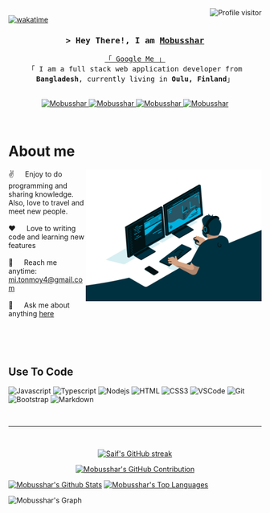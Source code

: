 <!--
<h2 align="center">
  Welcome to Mobusshar's World!
  <img src="https://media.giphy.com/media/hvRJCLFzcasrR4ia7z/giphy.gif" width="28">
</h2>
-->

<!--
<p align="center">
  <a href="https://github.com/Mobusshar"><img src="https://readme-typing-svg.herokuapp.com/?lines=Self%20Taught%20Programmer;Front%20End%20Developer;1.5%2B%20years%20of%20coding%20experience;Always%20learning%20new%20things&center=true&width=380&height=45"></a>
</p>

 -->

<a href="https://komarev.com/ghpvc/?username=Mobusshar">
  <img align="right" src="https://komarev.com/ghpvc/?username=Mobusshar&label=Visitors&color=0e75b6&style=flat" alt="Profile visitor" />
</a>


[![wakatime](https://wakatime.com/badge/user/eebb3dd8-d9b2-40de-9b88-6fd6cac99dbc.svg)](https://wakatime.com/@eebb3dd8-d9b2-40de-9b88-6fd6cac99dbc)

<!-- Intro  -->
<h3 align="center">
        <samp>&gt; Hey There!, I am
                <b><a target="_blank" href="https://Mobusshar.com">Mobusshar</a></b>
        </samp>
</h3>


<p align="center"> 
  <samp>
    <a href="https://www.google.com/search?q=Mobusshar+Islam">「 Google Me 」</a>
    <br>
    「 I am a full stack web application developer from <b>Bangladesh</b>, currently living in <b>Oulu, Finland</b>」
    <br>
    <br>
  </samp>
</p>

<p align="center">
 <a href="https://Mobusshar.com" target="blank">
  <img src="https://img.shields.io/badge/Website-DC143C?style=for-the-badge&logo=medium&logoColor=white" alt="Mobusshar" />
 </a>
 <a href="https://linkedin.com/in/mobusshar" target="_blank">
  <img src="https://img.shields.io/badge/LinkedIn-0077B5?style=for-the-badge&logo=linkedin&logoColor=white" alt="Mobusshar"/>
 </a>
 <!-- <a href="https://dev.to/Mobusshar" target="_blank">
  <img src="https://img.shields.io/badge/dev.to-0A0A0A?style=for-the-badge&logo=dev.to&logoColor=white" alt="Mobusshar" />
 </a> 
 <a href="https://twitter.com/_Mobusshar" target="_blank">
  <img src="https://img.shields.io/badge/Twitter-1DA1F2?style=for-the-badge&logo=twitter&logoColor=white" />
 </a> -->
 <a href="https://instagram.com/mobusshar_tonmoy" target="_blank">
  <img src="https://img.shields.io/badge/Instagram-fe4164?style=for-the-badge&logo=instagram&logoColor=white" alt="Mobusshar" />
 </a> 
 <a href="https://facebook.com/mobusshar" target="_blank">
  <img src="https://img.shields.io/badge/Facebook-20BEFF?&style=for-the-badge&logo=facebook&logoColor=white" alt="Mobusshar"  />
  </a> 
</p>
<br />

<!-- About Section -->
 # About me
 
<p>
 <img align="right" width="350" src="/assets/mobusshar.gif" alt="Coding gif" />
  
 ✌️ &emsp; Enjoy to do programming and sharing knowledge. Also, love to travel and meet new people. <br/><br/>
 ❤️ &emsp; Love to writing code and learning new features<br/><br/>
 📧 &emsp; Reach me anytime: mi.tonmoy4@gmail.com<br/><br/>
 💬 &emsp; Ask me about anything [here](https://github.com/Mobusshar/Mobusshar/issues)

</p>

<br/>
<br/>
<br/>

## Use To Code

![Javascript](https://img.shields.io/badge/Javascript-F0DB4F?style=for-the-badge&labelColor=black&logo=javascript&logoColor=F0DB4F)
![Typescript](https://img.shields.io/badge/Typescript-007acc?style=for-the-badge&labelColor=black&logo=typescript&logoColor=007acc)
![Nodejs](https://img.shields.io/badge/Nodejs-3C873A?style=for-the-badge&labelColor=black&logo=node.js&logoColor=3C873A)
![HTML](https://img.shields.io/badge/HTML5-E34F26?style=for-the-badge&logo=html5&logoColor=white)
![CSS3](https://img.shields.io/badge/CSS3-1572B6?style=for-the-badge&logo=css3&logoColor=white)
![VSCode](https://img.shields.io/badge/Visual_Studio-0078d7?style=for-the-badge&logo=visual%20studio&logoColor=white)
![Git](https://img.shields.io/badge/Git-F05032?style=for-the-badge&logo=git&logoColor=white)
![Bootstrap](https://img.shields.io/badge/Bootstrap-563D7C?style=for-the-badge&logo=bootstrap&logoColor=white)
![Markdown](https://img.shields.io/badge/Markdown-000000?style=for-the-badge&logo=markdown&logoColor=white)
<!--![React](https://img.shields.io/badge/-React-61DBFB?style=for-the-badge&labelColor=black&logo=react&logoColor=61DBFB) -->
<!--![React Native](https://img.shields.io/badge/React_Native-20232A?style=for-the-badge&logo=react&logoColor=61DAFB)-->
<!--![Next.js](https://img.shields.io/badge/next.js-000000?style=for-the-badge&logo=nextdotjs&logoColor=white)-->
<!--![Express.js](https://img.shields.io/badge/Express.js-000000?style=for-the-badge&logo=express&logoColor=white)-->
<!--![MongoDB](https://img.shields.io/badge/MongoDB-4EA94B?style=for-the-badge&logo=mongodb&logoColor=white)-->
<!-- ![SASS Badge](https://img.shields.io/badge/Sass-CC6699?style=for-the-badge&logo=sass&logoColor=white) -->
<!--![Ant-Design](https://img.shields.io/badge/AntDesign-0170FE?style=for-the-badge&logo=antdesign&logoColor=white) -->
<!--![Tailwind](https://img.shields.io/badge/Tailwind_CSS-092749?style=for-the-badge&logo=tailwindcss&logoColor=06B6D4&labelColor=000000) -->
<!--![Strapi](https://img.shields.io/badge/strapi-2E7EEA?style=for-the-badge&logo=strapi&logoColor=white) -->
<!--![Redux](https://img.shields.io/badge/Redux-593D88?style=for-the-badge&logo=redux&logoColor=white) -->
<!--![React Query](https://img.shields.io/badge/-React_Query-FF4154?style=for-the-badge&logo=react%20query&logoColor=white) -->


<br/>
<!--
## Top Open Source -
[![iTasks](https://github-readme-stats.vercel.app/api/pin/?username=Mobusshar&repo=itasks&border_color=7F3FBF&bg_color=0D1117&title_color=C9D1D9&text_color=8B949E&icon_color=7F3FBF)](https://github.com/Mobusshar/itasks)
[![urFolio](https://github-readme-stats.vercel.app/api/pin/?username=Mobusshar&repo=urfolio&border_color=7F3FBF&bg_color=0D1117&title_color=C9D1D9&text_color=8B949E&icon_color=7F3FBF)](https://github.com/Mobusshar/urfolio)
[![Web Projects](https://github-readme-stats.vercel.app/api/pin/?username=Mobusshar&repo=web-projects&border_color=7F3FBF&bg_color=0D1117&title_color=C9D1D9&text_color=8B949E&icon_color=7F3FBF)](https://github.com/Mobusshar/web-projects)
[![Mobusshar Readme](https://github-readme-stats.vercel.app/api/pin/?username=Mobusshar&repo=Mobusshar&border_color=7F3FBF&bg_color=0D1117&title_color=C9D1D9&text_color=8B949E&icon_color=7F3FBF)](https://github.com/Mobusshar/Mobusshar)

<p align="left">
  <a href="https://github.com/Mobusshar?tab=repositories" target="_blank"><img alt="All Repositories" title="All Repositories" src="https://img.shields.io/badge/-All%20Repos-2962FF?style=for-the-badge&logo=koding&logoColor=white"/></a>
</p>

<br/>
-->
<hr/>
<br/>

<p align="center">
  <a href="https://github.com/Mobusshar">
    <img src="https://github-readme-streak-stats.herokuapp.com/?user=Mobusshar&theme=radical&border=7F3FBF&background=0D1117" alt="Saif's GitHub streak"/>
  </a>
</p>

<p align="center">
  <a href="https://github.com/Mobusshar">
    <img src="https://github-profile-summary-cards.vercel.app/api/cards/profile-details?username=Mobusshar&theme=radical" alt="Mobusshar's GitHub Contribution"/>
  </a>
</p>

<a> 
    <a href="https://github.com/Mobusshar"><img alt="Mobusshar's Github Stats" src="https://denvercoder1-github-readme-stats.vercel.app/api?username=Mobusshar&show_icons=true&count_private=true&theme=react&border_color=7F3FBF&bg_color=0D1117&title_color=F85D7F&icon_color=F8D866" height="192px" width="49.5%"/></a>
  <a href="https://github.com/Mobusshar"><img alt="Mobusshar's Top Languages" src="https://denvercoder1-github-readme-stats.vercel.app/api/top-langs/?username=Mobusshar&langs_count=8&layout=compact&theme=react&border_color=7F3FBF&bg_color=0D1117&title_color=F85D7F&icon_color=F8D866" height="192px" width="49.5%"/></a>
  <br/>
</a>


![Mobusshar's Graph](https://github-readme-activity-graph.vercel.app/graph?username=Mobusshar&custom_title=Mobusshar's%20GitHub%20Activity%20Graph&bg_color=0D1117&color=7F3FBF&line=7F3FBF&point=7F3FBF&area_color=FFFFFF&title_color=FFFFFF&area=true)
